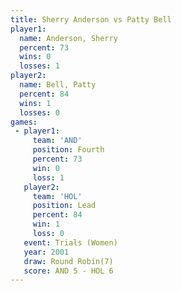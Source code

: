 ```yaml
---
title: Sherry Anderson vs Patty Bell
player1:                
  name: Anderson, Sherry
  percent: 73           
  wins: 0               
  losses: 1             
player2:                
  name: Bell, Patty     
  percent: 84           
  wins: 1               
  losses: 0             
games:
 - player1:          
     team: 'AND'     
     position: Fourth
     percent: 73     
     win: 0          
     loss: 1         
   player2:        
     team: 'HOL'   
     position: Lead
     percent: 84   
     win: 1        
     loss: 0       
   event: Trials (Women)
   year: 2001           
   draw: Round Robin(7) 
   score: AND 5 - HOL 6 
---
```

